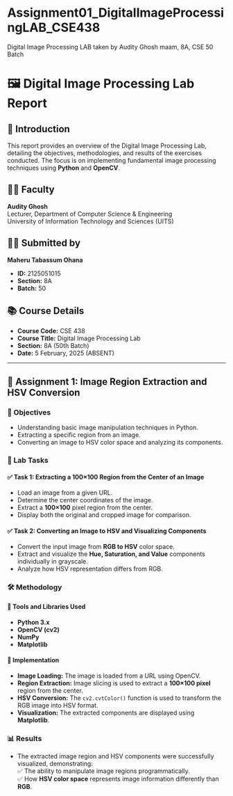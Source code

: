 # Assignment01_DigitalImageProcessingLAB_CSE438
Digital Image Processing LAB taken by Audity Ghosh maam, 8A, CSE 50 Batch

# 🖼️ Digital Image Processing Lab Report  

## 📌 Introduction  
This report provides an overview of the Digital Image Processing Lab, detailing the objectives, methodologies, and results of the exercises conducted. The focus is on implementing fundamental image processing techniques using **Python** and **OpenCV**.  

## 👩‍🏫 Faculty  
**Audity Ghosh**  
Lecturer, Department of Computer Science & Engineering  
University of Information Technology and Sciences (UITS)  

## 👨‍🎓 Submitted by  
**Maheru Tabassum Ohana**  
- **ID:** 2125051015  
- **Section:** 8A  
- **Batch:** 50  

## 📚 Course Details  
- **Course Code:** CSE 438  
- **Course Title:** Digital Image Processing Lab  
- **Section:** 8A (50th Batch)  
- **Date:** 5 February, 2025  (ABSENT)

---

## 📝 Assignment 1: Image Region Extraction and HSV Conversion  

### 🎯 Objectives  
- Understanding basic image manipulation techniques in Python.  
- Extracting a specific region from an image.  
- Converting an image to HSV color space and analyzing its components.  

### 🔧 Lab Tasks  

#### ✅ Task 1: Extracting a 100×100 Region from the Center of an Image  
- Load an image from a given URL.  
- Determine the center coordinates of the image.  
- Extract a **100×100** pixel region from the center.  
- Display both the original and cropped image for comparison.  

#### ✅ Task 2: Converting an Image to HSV and Visualizing Components  
- Convert the input image from **RGB to HSV** color space.  
- Extract and visualize the **Hue, Saturation, and Value** components individually in grayscale.  
- Analyze how HSV representation differs from RGB.  

### 🛠️ Methodology  

#### 🚀 Tools and Libraries Used  
- **Python 3.x**  
- **OpenCV (cv2)**  
- **NumPy**  
- **Matplotlib**  

#### 🔄 Implementation  
- **Image Loading:** The image is loaded from a URL using OpenCV.  
- **Region Extraction:** Image slicing is used to extract a **100×100 pixel** region from the center.  
- **HSV Conversion:** The `cv2.cvtColor()` function is used to transform the RGB image into HSV format.  
- **Visualization:** The extracted components are displayed using **Matplotlib**.  

### 📊 Results  
- The extracted image region and HSV components were successfully visualized, demonstrating:  
  ✅ The ability to manipulate image regions programmatically.  
  ✅ How **HSV color space** represents image information differently than **RGB**.  

